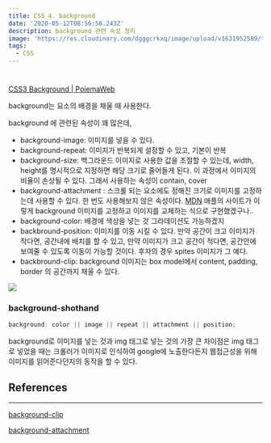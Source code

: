 ```yaml
---
title: CSS 4. background
date: '2020-05-12T08:56:56.243Z'
description: background 관련 속성 정리
image: 'https://res.cloudinary.com/dgggcrkxq/image/upload/v1631952589/tlog/cover/css-cover_eiiwob.jpg'
tags:
  - CSS
---
```


#

[CSS3 Background | PoiemaWeb](https://poiemaweb.com/css3-background)

background는 요소의 배경을 채울 때 사용한다.

background 에 관련된 속성이 꽤 많은데,

- background-image: 이미지를 넣을 수 있다.
- background-repeat: 이미지가 반복되게 설정할 수 있고, 기본이 반복
- background-size: 백그라운드 이미지로 사용한 값을 조절할 수 있는데, width, height를 명시적으로 지정하면 해당 크기로 줄어들게 된다. 이 과정에서 이미지의 비율이 손상될 수 있다. 그래서 사용하는 속성이 contain, cover
- background-attachment : 스크롤 되는 요소에도 정해진 크기로 이미지를 고정하는데 사용할 수 있다. 한 번도 사용해보지 않은 속성이다. [MDN](https://developer.mozilla.org/en-US/docs/Web/CSS/background-attachment)
  애플의 사이트가 이렇게 background 이미지를 고정하고 이미지를 교체하는 식으로 구현했겠구나..
- background-color: 배경에 색상을 넣는 것 그라데이션도 가능하겠지
- backbround-position: 이미지를 이동 시킬 수 있다. 만약 공간이 크고 이미지가 작다면, 공간내에 배치를 할 수 있고, 만약 이미지가 크고 공간이 적다면, 공간안에 보여줄 수 있도록 이동이 가능할 것이다. 후자의 경우 spites 이미지가 그 예다.
- backbround-clip: background 이미지는 box model에서 content, padding, border 의 공간까지 채울 수 있다.

![](https://res.cloudinary.com/dgggcrkxq/image/upload/v1631952591/tlog/_2020-02-23__7.46.28_lafdoz.png)

### background-shothand

```jsx
background: color || image || repeat || attachment || position;
```

background로 이미지를 넣는 것과 img 태그로 넣는 것의 가장 큰 차이점은 img 태그로 넣었을 때는 크롤러가 이미지로 인식하여 google에 노출한다든지 웹접근성을 위해 이미지를 읽어준다던지의 동작을 할 수 있다.

## References

---

[background-clip](https://developer.mozilla.org/en-US/docs/Web/CSS/background-clip)

[background-attachment](https://developer.mozilla.org/en-US/docs/Web/CSS/background-attachment)
